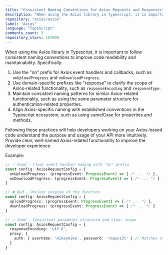 ```yaml
---
title: "Consistent Naming Conventions for Axios Requests and Responses"
description: "When using the Axios library in Typescript, it is important to follow consistent naming conventions to improve code readability and maintainability. Use the 'on' prefix for Axios event handlers and callbacks, use domain-specific prefixes like 'response' to clarify scope, maintain consistent naming patterns for similar functionality, and align with established conventions."
repository: "axios/axios"
label: "Axios"
language: "TypeScript"
comments_count: 3
repository_stars: 107000
---
```


When using the Axios library in Typescript, it is important to follow consistent naming conventions to improve code readability and maintainability. Specifically:

1. Use the "on" prefix for Axios event handlers and callbacks, such as `onUploadProgress` and `onDownloadProgress`.
2. Use domain-specific prefixes like "response" to clarify the scope of Axios-related functionality, such as `responseEncoding` and `responseType`.
3. Maintain consistent naming patterns for similar Axios-related functionality, such as using the same parameter structure for authentication-related properties.
4. Align Axios-specific naming with established conventions in the Typescript ecosystem, such as using camelCase for properties and methods.

Following these practices will help developers working on your Axios-based code understand the purpose and usage of your API more intuitively. Provide clear, well-named Axios-related functionality to improve the developer experience.

Example:
```typescript
// ✅ Good - Clear event handler naming with "on" prefix
const config: AxiosRequestConfig = {
  onUploadProgress: (progressEvent: ProgressEvent) => { /* ... */ },
  onDownloadProgress: (progressEvent: ProgressEvent) => { /* ... */ }
}

// ❌ Bad - Unclear purpose of the function
const config: AxiosRequestConfig = {
  uploadProgress: (progressEvent: ProgressEvent) => { /* ... */ },
  downloadProgress: (progressEvent: ProgressEvent) => { /* ... */ }
}

// ✅ Good - Consistent parameter structure and clear scope
const config: AxiosRequestConfig = {
  responseEncoding: 'utf-8',
  proxy: {
    auth: { username: 'mikeymike', password: 'rapunz3l' } // Matches other auth patterns
  }
}
```